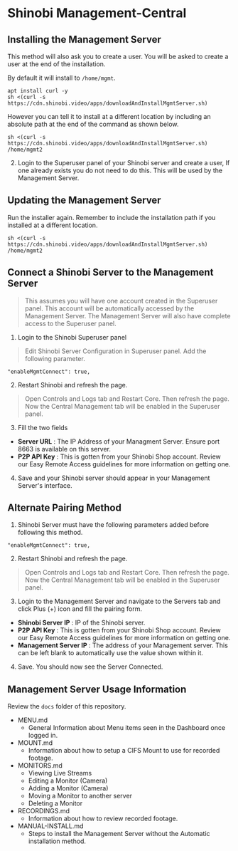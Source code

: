 # Shinobi Management-Central

## Installing the Management Server

This method will also ask you to create a user. You will be asked to create a user at the end of the installation.

By default it will install to `/home/mgmt`.

```
apt install curl -y
sh <(curl -s https://cdn.shinobi.video/apps/downloadAndInstallMgmtServer.sh)
```

However you can tell it to install at a different location by including an absolute path at the end of the command as shown below.

```
sh <(curl -s https://cdn.shinobi.video/apps/downloadAndInstallMgmtServer.sh) /home/mgmt2
```

2. Login to the Superuser panel of your Shinobi server and create a user, If one already exists you do not need to do this. This will be used by the Management Server.

## Updating the Management Server

Run the installer again. Remember to include the installation path if you installed at a different location.

```
sh <(curl -s https://cdn.shinobi.video/apps/downloadAndInstallMgmtServer.sh) /home/mgmt2
```

## Connect a Shinobi Server to the Management Server

> This assumes you will have one account created in the Superuser panel. This account will be automatically accessed by the Management Server. The Management Server will also have complete access to the Superuser panel.

1. Login to the Shinobi Superuser panel

> Edit Shinobi Server Configuration in Superuser panel. Add the following parameter.

```
"enableMgmtConnect": true,
```

2. Restart Shinobi and refresh the page.

> Open Controls and Logs tab and Restart Core. Then refresh the page. Now the Central Management tab will be enabled in the Superuser panel.

3. Fill the two fields

- **Server URL** : The IP Address of your Managment Server. Ensure port 8663 is available on this server.
- **P2P API Key** : This is gotten from your Shinobi Shop account. Review our Easy Remote Access guidelines for more information on getting one.

4. Save and your Shinobi server should appear in your Management Server's interface.

## Alternate Pairing Method

1. Shinobi Server must have the following parameters added before following this method.

```
"enableMgmtConnect": true,
```

2. Restart Shinobi and refresh the page.

> Open Controls and Logs tab and Restart Core. Then refresh the page. Now the Central Management tab will be enabled in the Superuser panel.

3. Login to the Management Server and navigate to the Servers tab and click Plus (+) icon and fill the pairing form.

- **Shinobi Server IP** : IP of the Shinobi server.
- **P2P API Key** : This is gotten from your Shinobi Shop account. Review our Easy Remote Access guidelines for more information on getting one.
- **Management Server IP** : The address of your Management server. This can be left blank to automatically use the value shown within it.

4. Save. You should now see the Server Connected.

## Management Server Usage Information

Review the `docs` folder of this repository.

- MENU.md
    - General Information about Menu items seen in the Dashboard once logged in.
- MOUNT.md
    - Information about how to setup a CIFS Mount to use for recorded footage.
- MONITORS.md
    - Viewing Live Streams
    - Editing a Monitor (Camera)
    - Adding a Monitor (Camera)
    - Moving a Monitor to another server
    - Deleting a Monitor
- RECORDINGS.md
    - Information about how to review recorded footage.
- MANUAL-INSTALL.md
    - Steps to install the Management Server without the Automatic installation method.